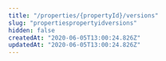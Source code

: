 ```yaml
---
title: "/properties/{propertyId}/versions"
slug: "propertiespropertyidversions"
hidden: false
createdAt: "2020-06-05T13:00:24.826Z"
updatedAt: "2020-06-05T13:00:24.826Z"
---
```

